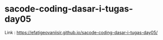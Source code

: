 # sacode-coding-dasar-i-tugas-day05

Link : https://efatigeovaniisir.github.io/sacode-coding-dasar-i-tugas-day05/
